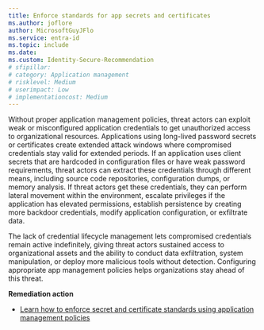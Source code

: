 ```yaml
---
title: Enforce standards for app secrets and certificates
ms.author: joflore
author: MicrosoftGuyJFlo
ms.service: entra-id
ms.topic: include
ms.date:
ms.custom: Identity-Secure-Recommendation
# sfipillar: 
# category: Application management
# risklevel: Medium
# userimpact: Low
# implementationcost: Medium
---
```

Without proper application management policies, threat actors can exploit weak or misconfigured application credentials to get unauthorized access to organizational resources. Applications using long-lived password secrets or certificates create extended attack windows where compromised credentials stay valid for extended periods. If an application uses client secrets that are hardcoded in configuration files or have weak password requirements, threat actors can extract these credentials through different means, including source code repositories, configuration dumps, or memory analysis. If threat actors get these credentials, they can perform lateral movement within the environment, escalate privileges if the application has elevated permissions, establish persistence by creating more backdoor credentials, modify application configuration, or exfiltrate data.

The lack of credential lifecycle management lets compromised credentials remain active indefinitely, giving threat actors sustained access to organizational assets and the ability to conduct data exfiltration, system manipulation, or deploy more malicious tools without detection. Configuring appropriate app management policies helps organizations stay ahead of this threat.

**Remediation action**

- [Learn how to enforce secret and certificate standards using application management policies](/entra/identity/enterprise-apps/tutorial-enforce-secret-standards)
